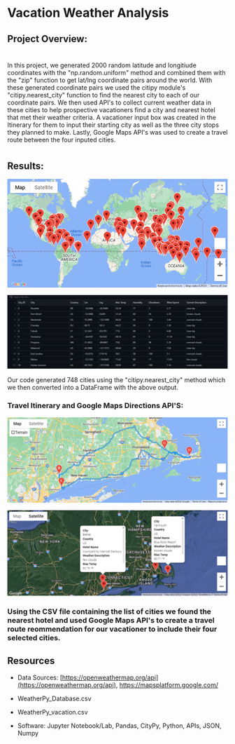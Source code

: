 # Vacation Weather Analysis

## Project Overview:
#

In this project, we generated 2000 random latitude and longitiude coordinates with the "np.random.uniform" method and combined them with the "zip" function to get lat/lng coordinate pairs around the world. With these generated coordinate pairs we used the citipy module's "citipy.nearest_city" function to find the nearest city to each of our coordinate pairs. We then used API's to collect current weather data in these cities to help prospective vacationers find a city and nearest hotel that met their weather criteria. A vacationer input box was created in the Itinerary for them to input their starting city as well as the three city stops they planned to make. Lastly, Google Maps API's was used to create a travel route between the four inputed cities.
#

## Results:

![WeatherPy_vacation_map](https://github.com/Brotherscodes/World_Weather_Analysis/blob/661f112b6a4acbc0331b24a5a7a9f92a0c8d774d/Images/Deliverable%202%20Map.png)

![csv_output_weatherpy_vacation](https://github.com/Brotherscodes/World_Weather_Analysis/blob/f600358d3175d4911bf2dc9ae132471d7cb5db06/Images/WeatherPy_Vacation.csv%20screenshot.png)


Our code generated 748 cities using the "citipy.nearest_city" method which we then converted into a DataFrame with the above output. 

### Travel Itinerary and Google Maps Directions API'S:

![png_output_weatherpy_travel_map](https://github.com/Brotherscodes/World_Weather_Analysis/blob/f600358d3175d4911bf2dc9ae132471d7cb5db06/Images/WeatherPy_travel_map.png)

![png_output_travel_map_markers](https://github.com/Brotherscodes/World_Weather_Analysis/blob/f600358d3175d4911bf2dc9ae132471d7cb5db06/Images/WeatherPy_travel_map_markers.png)

### Using the CSV file containing the list of cities we found the nearest hotel and used Google Maps API's to create a travel route reommendation for our vacationer to include their four selected cities.

## Resources
- Data Sources: [https://openweathermap.org/api](https://openweathermap.org/api), 
https://mapsplatform.google.com/

- WeatherPy_Database.csv
- WeatherPy_vacation.csv
- Software: Jupyter Notebook/Lab, Pandas, CityPy, Python, APIs, JSON, Numpy